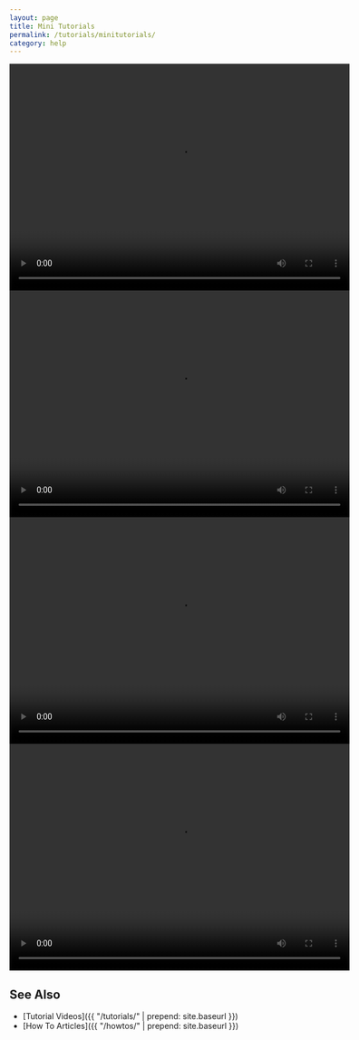 ```yaml
---
layout: page
title: Mini Tutorials
permalink: /tutorials/minitutorials/
category: help
---
```


<script>
    if (location.hostname.endsWith("shotcut.org")) {
        document.write('<div data-aaad="true" data-aa-adunit="/22247219933/shotcutorg_Desktop_728_1"></div>');
        document.write('<div data-aaad="true" data-aa-adunit="/22247219933/shotcutorg_Mobile_300_1"></div>');
    } else if (location.hostname.endsWith("shotcut.com")) {
        document.write('<div data-aaad="true" data-aa-adunit="/22247219933/shotcutcom_Desktop_728_1"></div>');
        document.write('<div data-aaad="true" data-aa-adunit="/22247219933/shotcutcom_Mobile_300_1"></div>');
    } else {
        document.write('<div data-aaad="true" data-aa-adunit="/22247219933/shotcutapp_Desktop_728_1"></div>');
        document.write('<div data-aaad="true" data-aa-adunit="/22247219933/shotcutapp_Mobile_300_1"></div>');
    }
</script>

<video width="600" height="400" controls="controls">
  <source src="{{ "/assets/videos/addingVideoFilter.mp4" | prepend: site.baseurl }}" type="video/mp4">
</video><br>

<video width="600" height="400" controls="controls">
  <source src="{{ "/assets/videos/addAudioTrack.mp4" | prepend: site.baseurl }}" type="video/mp4">
</video><br>

<video width="600" height="400" controls="controls">
  <source src="{{ "/assets/videos/clipVolume.mp4" | prepend: site.baseurl }}" type="video/mp4">
</video><br>

<video width="600" height="400" controls="controls">
  <source src="{{ "/assets/videos/pictureInPicture.mp4" | prepend: site.baseurl }}" type="video/mp4">
</video><br>

See Also
--------
- [Tutorial Videos]({{ "/tutorials/" | prepend: site.baseurl }})
- [How To Articles]({{ "/howtos/" | prepend: site.baseurl }})
